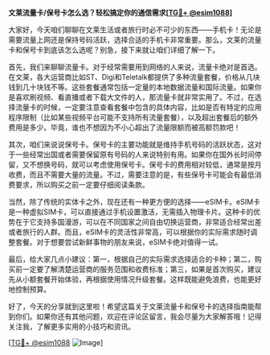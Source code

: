 **文莱流量卡/保号卡怎么选？轻松搞定你的通信需求[[TG💪+ @esim1088](https://t.me/s/esim1088)]**

大家好，今天咱们聊聊在文莱生活或者旅行时必不可少的东西——手机卡！无论是需要流量上网还是保持号码活跃，选择合适的手机卡非常重要。那么，文莱的流量卡和保号卡到底该怎么选呢？别急，接下来就让咱们详细了解一下。

首先，我们来聊聊流量卡。对于经常需要用到网络的人来说，流量卡绝对是首选。在文莱，各大运营商比如ST、Digi和Teletalk都提供了多种流量套餐，价格从几块钱到几十块钱不等。这些套餐通常包括一定量的本地数据流量和国际流量。如果你是喜欢刷视频、看直播或者下载大文件的人，那流量卡就非常实用了。不过，在选择流量卡的时候，一定要注意查看套餐中包含的具体内容，比如是否有特定的应用程序限制（比如某些视频平台可能不支持所有流量套餐），以及超出套餐后的额外费用是多少。毕竟，谁也不想因为不小心超出了流量限额而被高额罚款吧！

其次，咱们来说说保号卡。保号卡的主要功能就是维持手机号码的活跃状态，这对于一些经常出国或者需要保留原有号码的人来说特别有用。如果你在国外长时间停留，又不想换号码，就可以考虑使用保号卡。保号卡的费用相对较低，通常是按月收费，而且不需要大量的流量。不过，需要注意的是，有些保号卡可能会有最低消费要求，所以购买之前一定要仔细阅读条款。

当然，除了传统的实体卡之外，现在还有一种更方便的选择——eSIM卡。eSIM卡是一种虚拟SIM卡，可以直接通过手机设置激活，无需插入物理卡片。这种卡的优势在于它支持多国漫游，可以在不同国家之间自由切换运营商，非常适合经常出差或者旅行的人群。而且，eSIM卡的灵活性非常高，可以根据你的实际需求随时调整套餐。对于想要尝试新鲜事物的朋友来说，eSIM卡绝对值得一试。

最后，给大家几点小建议：第一，根据自己的实际需求选择适合的卡种；第二，购买前一定要了解清楚运营商的服务范围和收费标准；第三，如果是首次购买，建议先从小额套餐开始体验，再根据使用情况升级套餐。这样既能避免浪费，也能更好地控制预算。

好了，今天的分享就到这里啦！希望这篇关于文莱流量卡和保号卡的选择指南能帮到你们。如果你还有其他问题，欢迎在评论区留言，我会尽量为大家解答哦！记得关注我，了解更多实用的小技巧和资讯。

[[TG💪+ @esim1088](https://t.me/s/esim1088) ![Image](https://i.postimg.cc/4NQfJmqS/Snipaste-2025-05-13-00-14-12.png)]